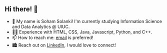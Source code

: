 ## Hi there! 👋
- 🌱 My name is Soham Solanki! I'm currently studying Information Science and Data Analytics @ UIUC.
- 🧑‍💻 Experience with HTML, CSS, Java, Javascript, Python, and C++.
- 📫 How to reach me: [email](mailto:sohamsolanki@outlook.com) is preferred!
- 🏙️ Reach out on [LinkedIn](linkedin.com/in/sohamsolanki), I would love to connect!

<!--
**sohamsolanki/sohamsolanki** is a ✨ _special_ ✨ repository because its `README.md` (this file) appears on your GitHub profile.

Here are some ideas to get you started:

- 🔭 I’m currently working on ...
- 🌱 I’m currently learning ...
- 👯 I’m looking to collaborate on ...
- 🤔 I’m looking for help with ...
- 💬 Ask me about ...
- 📫 How to reach me: ...
- 😄 Pronouns: ...
- ⚡ Fun fact: ...
-->
